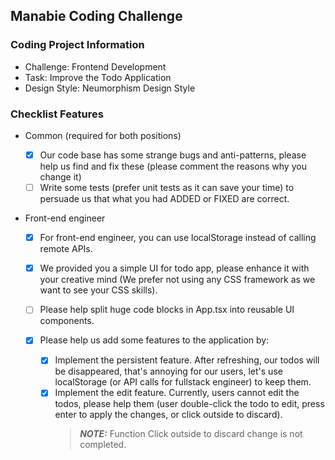 ## Manabie Coding Challenge

### Coding Project Information

- Challenge: Frontend Development
- Task: Improve the Todo Application
- Design Style: Neumorphism Design Style

### Checklist Features

- Common (required for both positions)
  - [x] Our code base has some strange bugs and anti-patterns, please help us find and fix these (please comment the reasons why you change it)
  - [ ] Write some tests (prefer unit tests as it can save your time) to persuade us that what you had ADDED or FIXED are correct.
- Front-end engineer

  - [x] For front-end engineer, you can use localStorage instead of calling remote APIs.
  - [x] We provided you a simple UI for todo app, please enhance it with your creative mind (We prefer not using any CSS framework as we want to see your CSS skills).
  - [ ] Please help split huge code blocks in App.tsx into reusable UI components.
  - [x] Please help us add some features to the application by:

    - [x] Implement the persistent feature. After refreshing, our todos will be disappeared, that's annoying for our users, let's use localStorage (or API calls for fullstack engineer) to keep them.
    - [x] Implement the edit feature. Currently, users cannot edit the todos, please help them (user double-click the todo to edit, press enter to apply the changes, or click outside to discard).
      > **_NOTE:_** Function Click outside to discard change is not completed.
